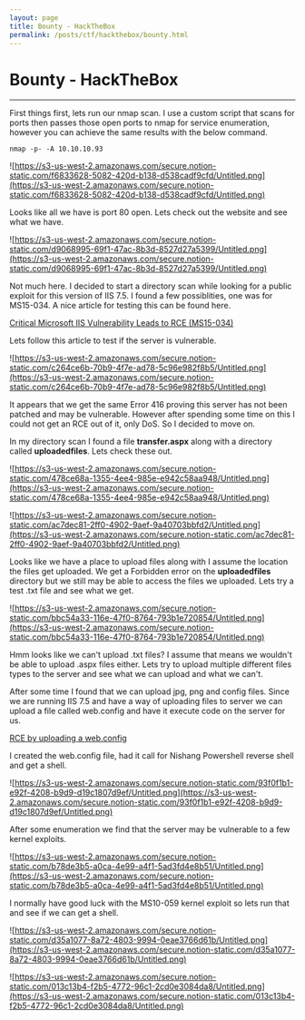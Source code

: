 ```yaml
---
layout: page
title: Bounty - HackTheBox
permalink: /posts/ctf/hackthebox/bounty.html
---
```


# Bounty - HackTheBox
----

First things first, lets run our nmap scan.  I use a custom script that scans for ports then passes those open ports to nmap for service enumeration, however you can achieve the same results with the below command.

`nmap -p- -A 10.10.10.93`

![https://s3-us-west-2.amazonaws.com/secure.notion-static.com/f6833628-5082-420d-b138-d538cadf9cfd/Untitled.png](https://s3-us-west-2.amazonaws.com/secure.notion-static.com/f6833628-5082-420d-b138-d538cadf9cfd/Untitled.png)

Looks like all we have is port 80 open.  Lets check out the website and see what we have.

![https://s3-us-west-2.amazonaws.com/secure.notion-static.com/d9068995-69f1-47ac-8b3d-8527d27a5399/Untitled.png](https://s3-us-west-2.amazonaws.com/secure.notion-static.com/d9068995-69f1-47ac-8b3d-8527d27a5399/Untitled.png)

Not much here.  I decided to start a directory scan while looking for a public exploit for this version of IIS 7.5.  I found a few possiblities, one was for MS15-034.  A nice article for testing this can be found here.

[Critical Microsoft IIS Vulnerability Leads to RCE (MS15-034)](https://blog.sucuri.net/2015/04/website-firewall-critical-microsoft-iis-vulnerability-ms15-034.html)

Lets follow this article to test if the server is vulnerable.

![https://s3-us-west-2.amazonaws.com/secure.notion-static.com/c264ce6b-70b9-4f7e-ad78-5c96e982f8b5/Untitled.png](https://s3-us-west-2.amazonaws.com/secure.notion-static.com/c264ce6b-70b9-4f7e-ad78-5c96e982f8b5/Untitled.png)

It appears that we get the same Error 416 proving this server has not been patched and may be vulnerable.  However after spending some time on this I could not get an RCE out of it, only DoS.  So I decided to move on.

In my directory scan I found a file **transfer.aspx** along with a directory called **uploadedfiles**.  Lets check these out.

![https://s3-us-west-2.amazonaws.com/secure.notion-static.com/478ce68a-1355-4ee4-985e-e942c58aa948/Untitled.png](https://s3-us-west-2.amazonaws.com/secure.notion-static.com/478ce68a-1355-4ee4-985e-e942c58aa948/Untitled.png)

![https://s3-us-west-2.amazonaws.com/secure.notion-static.com/ac7dec81-2ff0-4902-9aef-9a40703bbfd2/Untitled.png](https://s3-us-west-2.amazonaws.com/secure.notion-static.com/ac7dec81-2ff0-4902-9aef-9a40703bbfd2/Untitled.png)

Looks like we have a place to upload files along with I assume the location the files get uploaded.  We get a Forbidden error on the **uploadedfiles** directory but we still may be able to access the files we uploaded.  Lets try a test .txt file and see what we get.

![https://s3-us-west-2.amazonaws.com/secure.notion-static.com/bbc54a33-116e-47f0-8764-793b1e720854/Untitled.png](https://s3-us-west-2.amazonaws.com/secure.notion-static.com/bbc54a33-116e-47f0-8764-793b1e720854/Untitled.png)

Hmm looks like we can't upload .txt files?  I assume that means we wouldn't be able to upload .aspx files either.  Lets try to upload multiple different files types to the server and see what we can upload and what we can't.

After some time I found that we can upload jpg, png and config files.  Since we are running IIS 7.5 and have a way of uploading files to server we can upload a file called web.config and have it execute code on the server for us.

[RCE by uploading a web.config](https://poc-server.com/blog/2018/05/22/rce-by-uploading-a-web-config/)

I created the web.config file, had it call for Nishang Powershell reverse shell and get a shell.

![https://s3-us-west-2.amazonaws.com/secure.notion-static.com/93f0f1b1-e92f-4208-b9d9-d19c1807d9ef/Untitled.png](https://s3-us-west-2.amazonaws.com/secure.notion-static.com/93f0f1b1-e92f-4208-b9d9-d19c1807d9ef/Untitled.png)

After some enumeration we find that the server may be vulnerable to a few kernel exploits.

![https://s3-us-west-2.amazonaws.com/secure.notion-static.com/b78de3b5-a0ca-4e99-a4f1-5ad3fd4e8b51/Untitled.png](https://s3-us-west-2.amazonaws.com/secure.notion-static.com/b78de3b5-a0ca-4e99-a4f1-5ad3fd4e8b51/Untitled.png)

I normally have good luck with the MS10-059 kernel exploit so lets run that and see if we can get a shell.

![https://s3-us-west-2.amazonaws.com/secure.notion-static.com/d35a1077-8a72-4803-9994-0eae3766d61b/Untitled.png](https://s3-us-west-2.amazonaws.com/secure.notion-static.com/d35a1077-8a72-4803-9994-0eae3766d61b/Untitled.png)

![https://s3-us-west-2.amazonaws.com/secure.notion-static.com/013c13b4-f2b5-4772-96c1-2cd0e3084da8/Untitled.png](https://s3-us-west-2.amazonaws.com/secure.notion-static.com/013c13b4-f2b5-4772-96c1-2cd0e3084da8/Untitled.png)
